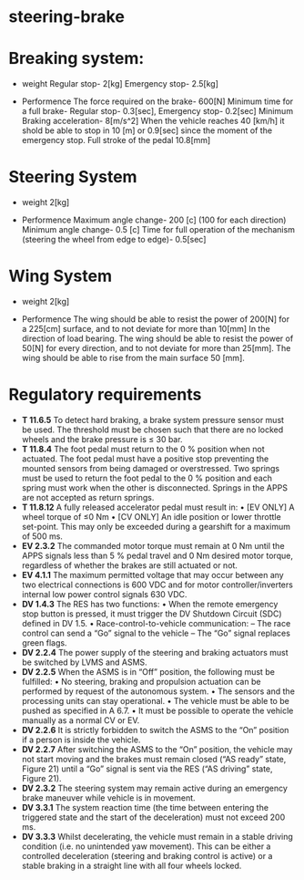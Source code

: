# steering-brake
# Breaking system:
- weight
Regular stop- 2[kg]
Emergency stop- 2.5[kg]

- Performence
The force required on the brake- 600[N]
Minimum time for a full brake- Regular stop- 0.3[sec], Emergency stop- 0.2[sec]
Minimum Braking acceleration- 8[m/s^2]
When the vehicle reaches 40 [km/h] it shold be able to stop in 10 [m] or 0.9[sec] since the moment of the emergency stop.
Full stroke of the pedal 10.8[mm]
# Steering System
- weight
2[kg]

- Performence
Maximum angle change- 200 [c] (100 for each direction)
Minimum angle change- 0.5 [c]
Time for full operation of the mechanism (steering the wheel from edge to edge)- 0.5[sec]
# Wing System
- weight
2[kg]

- Performence
The wing should be able to resist the power of 200[N] for a 225[cm] surface, and to not deviate for more than 10[mm] In the direction of load bearing.
The wing should be able to resist the power of 50[N] for every direction, and to not deviate for more than 25[mm].
The wing should be able to rise from the main surface 50 [mm].
# Regulatory requirements
- **T 11.6.5** To detect hard braking, a brake system pressure sensor must be used. The threshold must be chosen such that there are no locked wheels and the brake pressure is ≤ 30 bar.
- **T 11.8.4** The foot pedal must return to the 0 % position when not actuated. The foot pedal must have a positive stop preventing the mounted sensors from being damaged or overstressed. Two springs must be used to return the foot pedal to the 0 % position and each spring must work when the other is disconnected. Springs in the APPS are not accepted as return springs.
- **T 11.8.12** A fully released accelerator pedal must result in: 
• [EV ONLY] A wheel torque of ≤0 Nm 
• [CV ONLY] An idle position or lower throttle set-point. This may only be exceeded during a gearshift for a maximum of 500 ms.
- **EV 2.3.2** The commanded motor torque must remain at 0 Nm until the APPS signals less than 5 % pedal travel and 0 Nm desired motor torque, regardless of whether the brakes are still actuated or not.
- **EV 4.1.1** The maximum permitted voltage that may occur between any two electrical connections is 600 VDC and for motor controller/inverters internal low power control signals 630 VDC.
- **DV 1.4.3** The RES has two functions: 
• When the remote emergency stop button is pressed, it must trigger the DV Shutdown Circuit (SDC) defined in DV 1.5. 
• Race-control-to-vehicle communication: 
– The race control can send a “Go” signal to the vehicle 
– The “Go” signal replaces green flags.
- **DV 2.2.4** The power supply of the steering and braking actuators must be switched by LVMS and ASMS.
- **DV 2.2.5** When the ASMS is in “Off” position, the following must be fulfilled: 
• No steering, braking and propulsion actuation can be performed by request of the autonomous system. 
• The sensors and the processing units can stay operational. 
• The vehicle must be able to be pushed as specified in A 6.7. 
• It must be possible to operate the vehicle manually as a normal CV or EV. 
- **DV 2.2.6** It is strictly forbidden to switch the ASMS to the “On” position if a person is inside the vehicle. 
- **DV 2.2.7** After switching the ASMS to the “On” position, the vehicle may not start moving and the brakes must remain closed (“AS ready” state, Figure 21) until a “Go” signal is sent via the RES (“AS driving” state, Figure 21).
- **DV 2.3.2** The steering system may remain active during an emergency brake maneuver while vehicle is in movement.
- **DV 3.3.1** The system reaction time (the time between entering the triggered state and the start of the deceleration) must not exceed 200 ms. 
- **DV 3.3.3** Whilst decelerating, the vehicle must remain in a stable driving condition (i.e. no unintended yaw movement). This can be either a controlled deceleration (steering and braking control is active) or a stable braking in a straight line with all four wheels locked.
